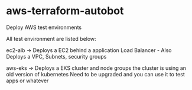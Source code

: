 # aws-terraform-autobot
Deploy AWS test environments

All test environment are listed below:

ec2-alb -> Deploys a EC2 behind a application Load Balancer
    - Also Deploys a VPC, Subnets, security groups

aws-eks -> Deploys a EKS cluster and node groups the cluster is using an old version of kubernetes
           Need to be upgraded and you can use it to test apps or whatever
